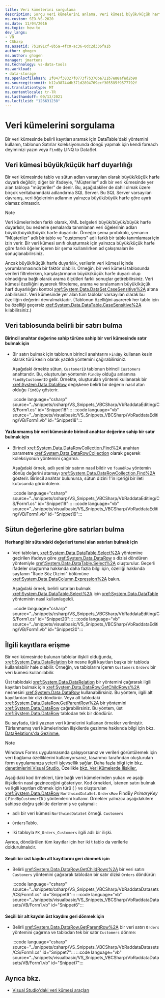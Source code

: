 ```yaml
---
title: Veri kümelerini sorgulama
description: Sorgu veri kümelerini anlama. Veri kümesi büyük/küçük harf duyarlılığı hakkında bilgi öğrenin. Veri tablosunda belirli bir satırı bulma, sütun değerlerine göre satırları bulma ve ilgili kayıtlara erişme.
ms.custom: SEO-VS-2020
ms.date: 11/04/2016
ms.topic: how-to
dev_langs:
- VB
- CSharp
ms.assetid: 7b1a91cf-8b5a-4fc0-ac36-0dc2d336fa1b
author: ghogen
ms.author: ghogen
manager: jmartens
ms.technology: vs-data-tools
ms.workload:
- data-storage
ms.openlocfilehash: 2f047f38327f0773f7b370ba721b7e88afed2b90
ms.sourcegitcommit: b12a38744db371d2894769ecf305585f9577792f
ms.translationtype: MT
ms.contentlocale: tr-TR
ms.lasthandoff: 09/13/2021
ms.locfileid: "126631238"
---
```

# <a name="query-datasets"></a>Veri kümelerini sorgulama
Bir veri kümesinde belirli kayıtları aramak için DataTable'daki yöntemini kullanın, tablonun Satırlar koleksiyonunda döngü yapmak için kendi foreach deyiminizi yazın veya `FindBy` LINQ to DataSet. [](/dotnet/framework/data/adonet/linq-to-dataset)

## <a name="dataset-case-sensitivity"></a>Veri kümesi büyük/küçük harf duyarlılığı
Bir veri kümesinde tablo ve sütun adları varsayılan olarak büyük/küçük harfe duyarlı değildir; diğer bir ifadeyle, "Müşteriler" adlı bir veri kümesinde yer alan tabloya "müşteriler" de denir. Bu, aşağıdakiler de dahil olmak üzere birçok veritabanındaki adlandırma SQL Server. Bu SQL Server varsayılan davranış, veri öğelerinin adlarının yalnızca büyük/büyük harfe göre ayırtı olamaz olmasıdır.

> [!NOTE]
> Veri kümelerinden farklı olarak, XML belgeleri büyük/büyük/büyük harfe duyarlıdır, bu nedenle şemalarda tanımlanan veri öğelerinin adları büyük/büyük/büyük harfe duyarlıdır. Örneğin şema protokolü, şemanın "Müşteriler" adlı bir tablo ve "customers" adlı farklı bir tablo tanımlaması için izin verir. Bir veri kümesi sınıfı oluşturmak için yalnızca büyük/küçük harfe göre farklı öğeler içeren bir şema kullanılırken ad çakışmaları ile sonuçlanabilirsiniz.

Ancak büyük/küçük harfe duyarlılık, verilerin veri kümesi içinde yorumlanmasında bir faktör olabilir. Örneğin, bir veri kümesi tablosunda verileri filtrelerken, karşılaştırmanın büyük/küçük harfe duyarlı olup olmadığına bağlı olarak arama ölçütleri farklı sonuçlar getirebilirsiniz. Veri kümesi özelliğini ayarerek filtreleme, arama ve sıralamanın büyük/küçük harf duyarlılığını kontrol <xref:System.Data.DataSet.CaseSensitive%2A> altına aabilirsiniz. Veri kümesinde yer alan tüm tablolar varsayılan olarak bu özelliğin değerini devralmaktadır. (Tablonun özelliğini ayarerek her tablo için bu özelliği geçersiz <xref:System.Data.DataTable.CaseSensitive%2A> kılabilirsiniz.)

## <a name="locate-a-specific-row-in-a-data-table"></a>Veri tablosunda belirli bir satırı bulma

#### <a name="to-find-a-row-in-a-typed-dataset-with-a-primary-key-value"></a>Birincil anahtar değerine sahip türüne sahip bir veri kümesinde satır bulmak için

- Bir satırı bulmak için tablonun birincil anahtarını `FindBy` kullanan kesin olarak türü kesin olarak yazıldı yöntemini çağırabilirsiniz.

     Aşağıdaki örnekte sütun, `CustomerID` tablonun birincil `Customers` anahtarıdır. Bu, oluşturulan yöntemin `FindBy` olduğu anlamına `FindByCustomerID` gelir. Örnekte, oluşturulan yöntemi kullanarak bir <xref:System.Data.DataRow> değişkene belirli bir değerin nasıl atan olduğu `FindBy` gösterir.

     :::code language="csharp" source="../snippets/csharp/VS_Snippets_VBCSharp/VbRaddataEditing/CS/Form1.cs" id="Snippet18":::
     :::code language="vb" source="../snippets/visualbasic/VS_Snippets_VBCSharp/VbRaddataEditing/VB/Form1.vb" id="Snippet18":::

#### <a name="to-find-a-row-in-an-untyped-dataset-with-a-primary-key-value"></a>Yazlanmamış bir veri kümesinde birincil anahtar değerine sahip bir satır bulmak için

- Birincil <xref:System.Data.DataRowCollection.Find%2A> anahtarı parametre <xref:System.Data.DataRowCollection> olarak geçerek koleksiyonun yöntemini çağırma.

     Aşağıdaki örnek, adlı yeni bir satırın nasıl bildir ve `foundRow` yöntemin dönüş değerini atamayı <xref:System.Data.DataRowCollection.Find%2A> gösterir. Birincil anahtar bulunursa, sütun dizini 1'in içeriği bir ileti kutusunda görüntülenir.

     :::code language="csharp" source="../snippets/csharp/VS_Snippets_VBCSharp/VbRaddataEditing/CS/Form1.cs" id="Snippet19":::
     :::code language="vb" source="../snippets/visualbasic/VS_Snippets_VBCSharp/VbRaddataEditing/VB/Form1.vb" id="Snippet19":::

## <a name="find-rows-by-column-values"></a>Sütun değerlerine göre satırları bulma

#### <a name="to-find-rows-based-on-the-values-in-any-column"></a>Herhangi bir sütundaki değerleri temel alan satırları bulmak için

- Veri tabloları, <xref:System.Data.DataTable.Select%2A> yöntemine geçirilen ifadeye göre <xref:System.Data.DataRow> s dizisi döndüren yöntemiyle <xref:System.Data.DataTable.Select%2A> oluşturulur. Geçerli ifadeler oluşturma hakkında daha fazla bilgi için, özelliği hakkında sayfanın "İfade Söz Dizimi" bölümüne <xref:System.Data.DataColumn.Expression%2A> bakın.

     Aşağıdaki örnek, belirli satırları bulmak <xref:System.Data.DataTable.Select%2A> için <xref:System.Data.DataTable> yönteminin nasıl kullanılageldi.

     :::code language="csharp" source="../snippets/csharp/VS_Snippets_VBCSharp/VbRaddataEditing/CS/Form1.cs" id="Snippet20":::
     :::code language="vb" source="../snippets/visualbasic/VS_Snippets_VBCSharp/VbRaddataEditing/VB/Form1.vb" id="Snippet20":::

## <a name="access-related-records"></a>İlgili kayıtlara erişme
Bir veri kümesinde bulunan tablolar ilişkili olduğunda, <xref:System.Data.DataRelation> bir nesne ilgili kayıtları başka bir tabloda kullanılabilir hale olabilir. Örneğin, ve tablolarını içeren `Customers` `Orders` bir veri kümesi kullanılabilir.

Üst tablodaki <xref:System.Data.DataRelation> bir yöntemini çağırarak ilgili kayıtları bulmak için <xref:System.Data.DataRow.GetChildRows%2A> nesnesini <xref:System.Data.DataRow> kullanabilirsiniz. Bu yöntem, ilgili alt kayıtlardan bir dizi döndürür. Veya alt tablodaki <xref:System.Data.DataRow.GetParentRow%2A> bir yöntemini <xref:System.Data.DataRow> çağırabilirsiniz. Bu yöntem, üst <xref:System.Data.DataRow> tablodan tek bir döndürür.

Bu sayfada, türü yaznan veri kümelerini kullanan örnekler verilmiştir. Türlanmamış veri kümelerinden ilişkilerde gezinme hakkında bilgi için bkz. [DataRelations'da Gezinme.](/dotnet/framework/data/adonet/dataset-datatable-dataview/navigating-datarelations)

> [!NOTE]
> Windows Forms uygulamasında çalışıyorsanız ve verileri görüntülemek için veri bağlama özelliklerini kullanıyorsanız, tasarımcı tarafından oluşturulan form uygulamanıza yeterli işlevsellik sağlar. Daha fazla bilgi için [bkz. denetimlerini Visual Studio.](../data-tools/bind-controls-to-data-in-visual-studio.md) Özellikle [bkz. Veri Kümelerde İlişkiler.](relationships-in-datasets.md)

Aşağıdaki kod örnekleri, türe bağlı veri kümelerinden yukarı ve aşağı ilişkilerin nasıl gezineceğini gösteriyor. Kod örnekleri, istenen satırı bulmak ve ilgili kayıtları dönmek için türü ( ) ve oluşturulan <xref:System.Data.DataRow> `NorthwindDataSet.OrdersRow` FindBy *PrimaryKey* ( `FindByCustomerID` ) yöntemlerini kullanır. Örnekler yalnızca aşağıdakilere sahipse doğru şekilde derlenmiş ve çalışmalı:

- adlı bir veri kümesi `NorthwindDataSet` örneği. `Customers`

- `Orders`Tablo.

- İki tabloyla `FK_Orders_Customers` ilgili adlı bir ilişki.

Ayrıca, döndürülen tüm kayıtlar için her iki t tablo da verilerle doldurulmalıdır.

#### <a name="to-return-the-child-records-of-a-selected-parent-record"></a>Seçili bir üst kaydın alt kayıtlarını geri dönmek için

- Belirli <xref:System.Data.DataRow.GetChildRows%2A> bir veri satırı `Customers` yöntemini çağırarak tablodan bir satır dizisi `Orders` döndürür:

     :::code language="csharp" source="../snippets/csharp/VS_Snippets_VBCSharp/VbRaddataDatasets/CS/Form1.cs" id="Snippet6":::
     :::code language="vb" source="../snippets/visualbasic/VS_Snippets_VBCSharp/VbRaddataDatasets/VB/Form1.vb" id="Snippet6":::

#### <a name="to-return-the-parent-record-of-a-selected-child-record"></a>Seçili bir alt kaydın üst kaydını geri dönmek için

- Belirli <xref:System.Data.DataRow.GetParentRow%2A> bir veri satırı `Orders` yöntemini çağırma ve tablodan tek bir satır `Customers` dönme:

     :::code language="csharp" source="../snippets/csharp/VS_Snippets_VBCSharp/VbRaddataDatasets/CS/Form1.cs" id="Snippet7":::
     :::code language="vb" source="../snippets/visualbasic/VS_Snippets_VBCSharp/VbRaddataDatasets/VB/Form1.vb" id="Snippet7":::

## <a name="see-also"></a>Ayrıca bkz.

- [Visual Studio'daki veri kümesi araçları](../data-tools/dataset-tools-in-visual-studio.md)
